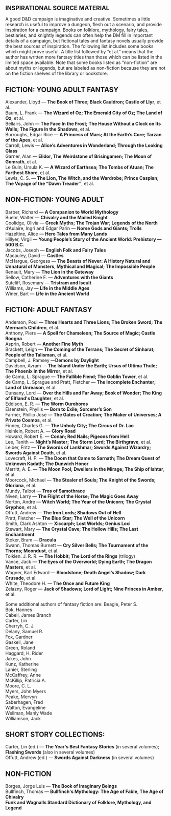 <style>
#wrapper {font-family: Palatino, "Palatino Linotype", "Palatino LT STD", "Book Antiqua", Georgia, serif; !important;}
h1 {
   font-size: 133.33% !important;
   text-transform:uppercase;
}
h2 {
   text-transform:uppercase;
}
</style>

Inspirational Source Material
=============================
A good D&D campaign is imaginative and creative. Sometimes a little research is useful to improve a dungeon, flesh out a scenario, and provide inspiration for a campaign. Books on folklore, mythology, fairy tales, bestiaries, and knightly legends can often help the DM fill in important details of a campaign, but fictional tales and fantasy novels usually provide the best sources of inspiration. The following list includes some books which might prove useful. A title list followed by “et al.” means that the author has written more fantasy titles than those which can be listed in the limited space available. Note that some books listed as “non-fiction" are about myths or legends, but are labeled as non-fiction because they are not on the fiction shelves of the library or bookstore.  

Fiction: Young Adult Fantasy
----------------------------
Alexander, Lloyd — **The Book of Three; Black Cauldron; Castle of Llyr**, et al.  
Baum, L. Frank — **The Wizard of Oz; The Emerald City of Oz; The Land of Oz**, et al.  
Bellairs, John — **The Face In the Frost; The House Without a Clock on Its Walls; The Figure In the Shadows**, et al.  
Burroughs, Edgar Rice — **A Princess of Mars; At the Earth’s Core; Tarzan of the Apes**, et al.  
Carroll, Lewis — **Alice’s Adventures in Wonderland; Through the Looking Glass**  
Garner, Alan — **Elidor, The Weirdstone of Brisingamen; The Moon of Gomrath**, et al.  
Le Guin, Ursula K. — **A Wizard of Earthsea; The Tombs of Atuan; The Farthest Shore**, et al.  
Lewis, C. S. — **The Lion, The Witch, and the Wardrobe; Prince Caspian; The Voyage of the “Dawn Treader”**, et al.  

Non-Fiction: Young Adult
------------------------
Barber, Richard — **A Companion to World Mythology**  
Buehr, Walter — **Chivalry and the Mailed Knight**  
Coolidge, Olivia — **Greek Myths; The Trojan War; Legends of the North**  
d’Aulaire, Ingri and Edgar Parin — **Norse Gods and Giants; Trolls**  
Hazeltine, Alice — **Hero Tales from Many Lands**  
Hillyer, Virgil — **Young People’s Story of the Ancient World: Prehistory — 500 B.C.**  
Jacobs, Joseph — **English Folk and Fairy Tales**  
Macauley, David — **Castles**  
McHargue, Georgess — **The Beasts of Never: A History Natural and Unnatural of Monsters, Mythical and Magical; The Impossible People**  
Renault, Mary — **The Lion in the Gateway**  
Sellow, Catherine F. — **Adventures with the Giants**  
Sutcliff, Rosemary — **Tristram and Iseult**  
Williams, Jay — **Life in the Middle Ages**  
Winer, Bart — **Life in the Ancient World**  

Fiction: Adult Fantasy
----------------------
Anderson, Poul — **Three Hearts and Three Lions; The Broken Sword; The Merman’s Children**, et al.  
Anthony, Piers — **A Spell for Chameleon; The Source of Magic; Castle Roogna**  
Asprin, Robert — **Another Fine Myth**  
Brackett, Leigh — **The Coming of the Terrans; The Secret of Sinharat; People of the Talisman**, et al.  
Campbell, J. Ramsey —**Demons by Daylight**  
Davidson, Avram — **The Island Under the Earth; Ursus of Ultima Thule; The Phoenix in the Mirror**, et al.  
de Camp, L. Sprague — **The Fallible Fiend; The Goblin Tower**, et al.  
de Camp, L. Sprague and Pratt, Fletcher — **The Incomplete Enchanter; Land of Unreason**, et al.  
Dunsany, Lord — **Over the Hills and Far Away; Book of Wonder; The King of Elfland's Daughter**, et al.  
Eddison, E. R. — **The Worm Ouroboros**  
Eisenstein, Phyllis — **Born to Exile; Sorcerer’s Son**  
Farmer, Phillip Jose — **The Gates of Creation; The Maker of Universes; A Private Cosmos**, et al.  
Finney, Charles G. — **The Unholy City; The Circus of Dr. Lao**  
Heinlein, Robert A. — **Glory Road**  
Howard, Robert E. — **Conan; Red Nails; Pigeons from Hell**  
Lee, Tanith — **Night’s Master; The Storm Lord; The Birthgrave**, et al.  
Leiber, Fritz — **The Swords of Lankhmar; Swords Against Wizardry; Swords Against Death**, et al.  
Lovecraft, H. P. — **The Doom that Came to Sarnath; The Dream Quest of Unknown Kadath; The Dunwich Honor**  
Merritt, A. E. — **The Moon Pool; Dwellers in the Mirage; The Ship of Ishtar**, et al.  
Moorcock, Michael — **The Stealer of Souls; The Knight of the Swords; Gloriana**, et al.  
Mundy, Talbot — **Tros of Samothrace**  
Niven, Larry — **The Flight of the Horse; The Magic Goes Away**  
Norton, Andre — **Witch World; The Year of the Unicorn; The Crystal Gryphon**, et al.  
Offutt, Andrew — **The Iron Lords; Shadows Out of Hell**  
Pratt, Fletcher — **The Blue Star; The Well of the Unicorn**  
Smith, Clark Ashton — **Xiccarph; Lost Worlds; Genius Loci**  
Stewart, Mary — **The Crystal Cave; The Hollow Hills; The Last Enchantment**  
Stoker, Bram — **Dracula**  
Swann, Thomas Burnett — **Cry Silver Bells; The Tournament of the Thorns; Moondust**, et al.  
Tolkien. J. R. R. — **The Hobbit; The Lord of the Rings** (trilogy)  
Vance, Jack — **The Eyes of the Overworld; Dying Earth; The Dragon Masters**, et al.  
Wagner, Karl Edward — **Bloodstone; Death Angel’s Shadow; Dark Crusade**, et al.  
White, Theodore H. — **The Once and Future King**  
Zelazny, Roger — **Jack of Shadows; Lord of Light; Nine Princes in Amber**, et al.  

Some additional authors of fantasy fiction are:
Beagle, Peter S.  
Bok, Hannes  
Cabell, James Branch  
Carter, Lin  
Cherryh, C. J.  
Delany, Samuel R.  
Fox, Gardner  
Gaskell, Jane  
Green, Roland  
Haggard, H. Rider  
Jakes, John  
Kunz, Katherine  
Lanier, Sterling  
McCaffrey, Anne  
McKillip, Patricia A.  
Moore, C. L.  
Myers, John Myers  
Peake, Mervyn  
Saberhagen, Fred  
Walton, Evangeline  
Wellman, Manly Wade  
Williamson, Jack  


Short Story Collections:
------------------------
Carter, Lin (ed.) — **The Year's Best Fantasy Stories** (in several volumes); **Flashing Swords** (also in several volumes)  
Offutt, Andrew (ed.) — **Swords Against Darkness** (in several volumes)  

Non-Fiction
-----------
Borges, Jorge Luis — **The Book of Imaginary Beings**  
Bullfinch, Thomas — **Bullfinch's Mythology: The Age of Fable, The Age of Chivalry**  
**Funk and Wagnalls Standard Dictionary of Folklore, Mythology, and Legend**  
